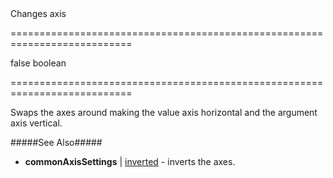 <!--**
/*-------------------------------------------
    Auto-generated file. Do not modify.
-------------------------------------------

**-->
<!--d-->Changes axis<!--/d-->
===========================================================================
<!--default-->false<!--/default-->
<!--type-->boolean<!--/type-->
===========================================================================

<!--shortDescription-->
Swaps the axes around making the value axis horizontal and the argument axis vertical.
<!--/shortDescription-->

<!--fullDescription-->
#####See Also#####
- **commonAxisSettings** | [inverted](/Documentation/ApiReference/Data_Visualization_Widgets/dxChart/Configuration/commonAxisSettings/#inverted) - inverts the axes.
<!--/fullDescription-->